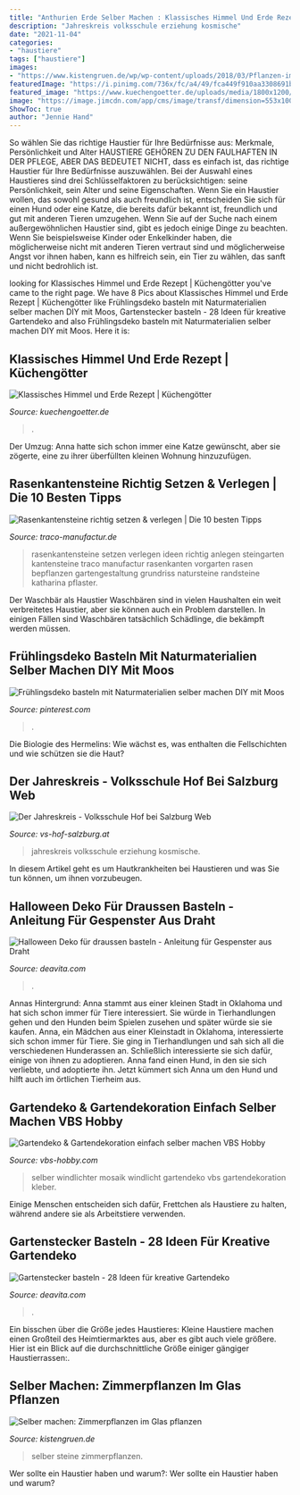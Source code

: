 ```yaml
---
title: "Anthurien Erde Selber Machen : Klassisches Himmel Und Erde Rezept"
description: "Jahreskreis volksschule erziehung kosmische"
date: "2021-11-04"
categories:
- "haustiere"
tags: ["haustiere"]
images:
- "https://www.kistengruen.de/wp/wp-content/uploads/2018/03/Pflanzen-im-Glas-Steine-©Melanie_OehlenbachKistengruen.jpg"
featuredImage: "https://i.pinimg.com/736x/fc/a4/49/fca449f910aa3308691b858dec36fef2.jpg"
featured_image: "https://www.kuechengoetter.de/uploads/media/1800x1200/07/78977-himmel-und-erde.jpg?v=2-14"
image: "https://image.jimcdn.com/app/cms/image/transf/dimension=553x10000:format=jpg/path/s893939de9887187b/image/i41a82b365a05144e/version/1389474401/image.jpg"
ShowToc: true
author: "Jennie Hand"
---
```



So wählen Sie das richtige Haustier für Ihre Bedürfnisse aus: Merkmale, Persönlichkeit und Alter
HAUSTIERE GEHÖREN ZU DEN FAULHAFTEN IN DER PFLEGE, ABER DAS BEDEUTET NICHT, dass es einfach ist, das richtige Haustier für Ihre Bedürfnisse auszuwählen. Bei der Auswahl eines Haustieres sind drei Schlüsselfaktoren zu berücksichtigen: seine Persönlichkeit, sein Alter und seine Eigenschaften. Wenn Sie ein Haustier wollen, das sowohl gesund als auch freundlich ist, entscheiden Sie sich für einen Hund oder eine Katze, die bereits dafür bekannt ist, freundlich und gut mit anderen Tieren umzugehen. Wenn Sie auf der Suche nach einem außergewöhnlichen Haustier sind, gibt es jedoch einige Dinge zu beachten. Wenn Sie beispielsweise Kinder oder Enkelkinder haben, die möglicherweise nicht mit anderen Tieren vertraut sind und möglicherweise Angst vor ihnen haben, kann es hilfreich sein, ein Tier zu wählen, das sanft und nicht bedrohlich ist.

	

		
looking for Klassisches Himmel und Erde Rezept | Küchengötter you've came to the right page. We have 8 Pics about Klassisches Himmel und Erde Rezept | Küchengötter like Frühlingsdeko basteln mit Naturmaterialien selber machen DIY mit Moos, Gartenstecker basteln - 28 Ideen für kreative Gartendeko and also Frühlingsdeko basteln mit Naturmaterialien selber machen DIY mit Moos. Here it is:
		
    
## Klassisches Himmel Und Erde Rezept | Küchengötter

<img loading=lazy src="https://www.kuechengoetter.de/uploads/media/1800x1200/07/78977-himmel-und-erde.jpg?v=2-14" onerror="this.onerror=null;this.src='https://tse1.mm.bing.net/th?id=OIP.q9A7v-boYv5ZvDWdip1eHwHaE7&amp;pid=15.1';" alt="Klassisches Himmel und Erde Rezept | Küchengötter">

_Source: kuechengoetter.de_

>. 

	

Der Umzug: Anna hatte sich schon immer eine Katze gewünscht, aber sie zögerte, eine zu ihrer überfüllten kleinen Wohnung hinzuzufügen.

    
## Rasenkantensteine Richtig Setzen &amp; Verlegen | Die 10 Besten Tipps

<img loading=lazy src="https://www.traco-manufactur.de/wp-content/uploads/2018/07/Rasenkantensteine-richtig-setzen.jpg" onerror="this.onerror=null;this.src='https://tse4.mm.bing.net/th?id=OIP.YQp11m57F_xBv107PKb9AAAAAA&amp;pid=15.1';" alt="Rasenkantensteine richtig setzen &amp; verlegen | Die 10 besten Tipps">

_Source: traco-manufactur.de_

>rasenkantensteine setzen verlegen ideen richtig anlegen steingarten kantensteine traco manufactur rasenkanten vorgarten rasen bepflanzen gartengestaltung grundriss natursteine randsteine katharina pflaster. 

	

Der Waschbär als Haustier
Waschbären sind in vielen Haushalten ein weit verbreitetes Haustier, aber sie können auch ein Problem darstellen. In einigen Fällen sind Waschbären tatsächlich Schädlinge, die bekämpft werden müssen.

    
## Frühlingsdeko Basteln Mit Naturmaterialien Selber Machen DIY Mit Moos

<img loading=lazy src="https://i.pinimg.com/736x/fc/a4/49/fca449f910aa3308691b858dec36fef2.jpg" onerror="this.onerror=null;this.src='https://tse3.mm.bing.net/th?id=OIP.OMyzsjC_Tl5tBo9ioY0n1QHaLH&amp;pid=15.1';" alt="Frühlingsdeko basteln mit Naturmaterialien selber machen DIY mit Moos">

_Source: pinterest.com_

>. 

	

Die Biologie des Hermelins: Wie wächst es, was enthalten die Fellschichten und wie schützen sie die Haut?

    
## Der Jahreskreis - Volksschule Hof Bei Salzburg Web

<img loading=lazy src="https://image.jimcdn.com/app/cms/image/transf/dimension=553x10000:format=jpg/path/s893939de9887187b/image/i41a82b365a05144e/version/1389474401/image.jpg" onerror="this.onerror=null;this.src='https://tse2.mm.bing.net/th?id=OIP.fGYfhasZ6iOZ3fnoh3riGAHaFj&amp;pid=15.1';" alt="Der Jahreskreis - Volksschule Hof bei Salzburg Web">

_Source: vs-hof-salzburg.at_

>jahreskreis volksschule erziehung kosmische. 

	

In diesem Artikel geht es um Hautkrankheiten bei Haustieren und was Sie tun können, um ihnen vorzubeugen.

    
## Halloween Deko Für Draussen Basteln - Anleitung Für Gespenster Aus Draht

<img loading=lazy src="https://deavita.com/wp-content/uploads/2019/10/Seihtücher-können-zum-Einkleiden-der-Draht-Gespenster-genutzt-werden-768x584.jpg" onerror="this.onerror=null;this.src='https://tse4.mm.bing.net/th?id=OIP.HaR-ozBSiFrhsuosh4vSHAHaFo&amp;pid=15.1';" alt="Halloween Deko für draussen basteln - Anleitung für Gespenster aus Draht">

_Source: deavita.com_

>. 

	

Annas Hintergrund: Anna stammt aus einer kleinen Stadt in Oklahoma und hat sich schon immer für Tiere interessiert. Sie würde in Tierhandlungen gehen und den Hunden beim Spielen zusehen und später würde sie sie kaufen.
Anna, ein Mädchen aus einer Kleinstadt in Oklahoma, interessierte sich schon immer für Tiere. Sie ging in Tierhandlungen und sah sich all die verschiedenen Hunderassen an. Schließlich interessierte sie sich dafür, einige von ihnen zu adoptieren. Anna fand einen Hund, in den sie sich verliebte, und adoptierte ihn. Jetzt kümmert sich Anna um den Hund und hilft auch im örtlichen Tierheim aus.

    
## Gartendeko &amp; Gartendekoration Einfach Selber Machen VBS Hobby

<img loading=lazy src="https://www.vbs-hobby.com/tn.php?id=165594&amp;width=667&amp;height=500" onerror="this.onerror=null;this.src='https://tse2.mm.bing.net/th?id=OIP.wSrzEwGLqZH6ILUjcH517gHaFj&amp;pid=15.1';" alt="Gartendeko &amp; Gartendekoration einfach selber machen VBS Hobby">

_Source: vbs-hobby.com_

>selber windlichter mosaik windlicht gartendeko vbs gartendekoration kleber. 

	

Einige Menschen entscheiden sich dafür, Frettchen als Haustiere zu halten, während andere sie als Arbeitstiere verwenden.

    
## Gartenstecker Basteln - 28 Ideen Für Kreative Gartendeko

<img loading=lazy src="http://deavita.com/wp-content/uploads/2015/03/gartenstecker-selber-machen-glas-perlen-turknaufe-metall.jpg" onerror="this.onerror=null;this.src='https://tse2.mm.bing.net/th?id=OIP.NS__c3nMAmbVkIe6HNG5_AHaJ7&amp;pid=15.1';" alt="Gartenstecker basteln - 28 Ideen für kreative Gartendeko">

_Source: deavita.com_

>. 

	

Ein bisschen über die Größe jedes Haustieres:
Kleine Haustiere machen einen Großteil des Heimtiermarktes aus, aber es gibt auch viele größere. Hier ist ein Blick auf die durchschnittliche Größe einiger gängiger Haustierrassen:.

    
## Selber Machen: Zimmerpflanzen Im Glas Pflanzen

<img loading=lazy src="https://www.kistengruen.de/wp/wp-content/uploads/2018/03/Pflanzen-im-Glas-Steine-©Melanie_OehlenbachKistengruen.jpg" onerror="this.onerror=null;this.src='https://tse2.mm.bing.net/th?id=OIP.72Lz0ACw4iNFU7SuCwGP1AHaFj&amp;pid=15.1';" alt="Selber machen: Zimmerpflanzen im Glas pflanzen">

_Source: kistengruen.de_

>selber steine zimmerpflanzen. 

	

Wer sollte ein Haustier haben und warum?: Wer sollte ein Haustier haben und warum?

